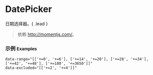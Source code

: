 # DatePicker

日期选择器。{ .lead }

> 依赖 <http://momentjs.com/>。

### 示例 <small>Examples</small>

<div bx-name="components/datepicker/ancient" 
    data-date="[new Date()][0]" 
    data-type="date time" 
    data-unlimit="2099-1-1" 
    data-pages="3" 
    data-range="[['+=0', '+=30']]" 
    data-excluded="[['+=2', '+=4']]"
    on-change="handler"></div>
<div bx-name="components/datepicker/ancient" data-type="date time" data-unlimit="2099-1-1" data-pages="2" bx-ready="alert(1)"></div>
<div bx-name="components/datepicker/ancient" data-type="date time" data-pages="3"></div>
<div bx-name="components/datepicker/ancient" data-type="date time" data-pages="4" bx-ready="alert(1)"></div>


    data-range="[['+=0', '+=6'], ['+=14', '+=20'], ['+=28', '+=34'], ['+=42', '+=48'], ['+=180', '+=3650']]" 
    data-excluded="[['+=2', '+=4']]"

<div bx-name="components/datepicker/ancient" data-type="time"></div>

<script type="text/javascript">
    require(['css!dependencies/bootstrap/dist/css/bootstrap.min.css'])
    // require(['css!dependencies/brix-components/css-tool/components.css'])
    require(['css!dependencies/brix-components/datepicker/ancient/datepicker.css'])
    require(['css!dependencies/brix-components/css-tool/minecraft.css'])

    require(['brix/loader', 'brix/event'], function(Loader, EventManager) {
        Loader.boot(function() {
            var instances = Loader.query('components/datepicker/ancient')
            instances.on('change.datepicker unchange.datepicker', function(event, date, type) {
                if(!event.namespace) return
                console.log(
                    event.type,
                    event.namespace,
                    type, 
                    date.format('YYYY-MM-DD HH:mm:ss.SSS')
                )
            })
            var owner = {
                handler: function(event){
                    console.log(arguments)
                }
            }
            var manager = new EventManager('on-')
            manager.delegate(document.body, owner)
        })
    })
</script>

